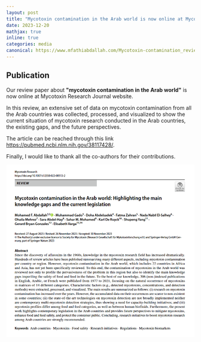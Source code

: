 ```yaml
---
layout: post
title: "Mycotoxin contamination in the Arab world is now online at Mycotoxin Research Journal website"
date: 2023-12-20
mathjax: true
inline: true
categories: media
canonical: https://www.mfathiabdallah.com/Mycotoxin-contamination_review_Arab/
---
```


<!-- Add canonical tag -->
<link rel="canonical" href="https://www.mfathiabdallah.com/Mycotoxin-contamination_review_Arab/">

<!-- Metadata -->
<meta name="Publication" content="Mycotoxins in the Arab world">

<!-- Structured Data -->
<script type="application/ld+json">
{
  "@context": "http://schema.org",
  "@type": "Article",
  "headline": "Mycotoxin contamination in the Arab world is now online at Mycotoxin Research Journal website",
  "datePublished": "2023-12-20",
  "Publication": "Mycotoxins in the Arab world",
  "mainEntityOfPage": {
    "@type": "WebPage",
    "@id": "https://www.mfathiabdallah.com/Mycotoxin-contamination_review_Arab/"
  }
}
</script>

<!-- Page Content -->
## Publication

<!-- Your content goes here -->
Our review paper about **"mycotoxin contamination in the Arab world"** is now online at Mycotoxin Research Journal website.
 
In this review, an extensive set of data on mycotoxin contamination from all the Arab countries was collected, processed, and visualized to show the current situation of mycotoxin research conducted in the Arab countries, the existing gaps, and the future perspectives.

The article can be reached through this link <a href="https://pubmed.ncbi.nlm.nih.gov/38117428/" target="_blank" rel="noopener">https://pubmed.ncbi.nlm.nih.gov/38117428/</a>.

Finally, I would like to thank all the co-authors for their contributions.

<!-- Add modal functionality to the image -->
<div id="myModal" class="modal">
  <span class="close" onclick="closeModal()">&times;</span>
  <img class="modal-content" id="img01">
</div>

<div class="image-container">
  <img class="Publication" src="/images/2023_12_20.PNG" alt="Publication" onclick="openModal(this.src)">
</div>

<!-- JavaScript for modal functionality -->
<script>
// Open the modal
function openModal(imgSrc) {
  var modal = document.getElementById("myModal");
  var modalImg = document.getElementById("img01");
  modal.style.display = "block";
  modalImg.src = imgSrc;
}

// Close the modal
function closeModal() {
  var modal = document.getElementById("myModal");
  modal.style.display = "none";
}
</script>

<style>
/* Style the modal */
.modal {
  display: none; /* Hidden by default */
  position: fixed; /* Stay in place */
  z-index: 1; /* Sit on top */
  padding-top: 50px; /* Location of the box */
  left: 0;
  top: 0;
  width: 100%; /* Full width */
  height: 100%; /* Full height */
  overflow: auto; /* Enable scroll if needed */
  background-color: rgba(0,0,0,0.9); /* Black w/ opacity */
}

/* Modal Content (image) */
.modal-content {
  margin: auto;
  display: block;
  width: 80%;
  max-width: 700px;
}

/* Close Button */
.close {
  position: absolute;
  top: 15px;
  right: 35px;
  color: #fff;
  font-size: 40px;
  font-weight: bold;
  transition: 0.3s;
  cursor: pointer;
}

.close:hover,
.close:focus {
  color: #bbb;
  text-decoration: none;
}
</style>
